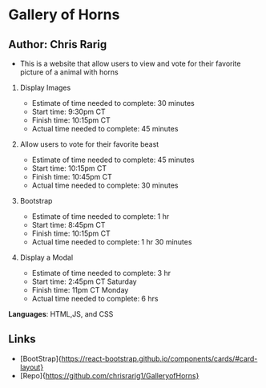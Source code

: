 # Gallery of Horns

## Author: Chris Rarig

- This is a website that allow users to view and vote for their favorite picture of a animal with horns

1. Display Images
    - Estimate of time needed to complete: 30 minutes
    - Start time: 9:30pm CT
    - Finish time: 10:15pm CT
    - Actual time needed to complete: 45 minutes

2. Allow users to vote for their favorite beast
    - Estimate of time needed to complete: 45 minutes
    - Start time: 10:15pm CT
    - Finish time: 10:45pm CT
    - Actual time needed to complete: 30 minutes

3. Bootstrap
    - Estimate of time needed to complete: 1 hr
    - Start time: 8:45pm CT
    - Finish time: 10:15pm CT
    - Actual time needed to complete: 1 hr 30 minutes

4. Display a Modal
    - Estimate of time needed to complete: 3 hr
    - Start time: 2:45pm CT Saturday
    - Finish time: 11pm CT Monday
    - Actual time needed to complete: 6 hrs

**Languages**: HTML,JS, and CSS

## Links

- [BootStrap]{https://react-bootstrap.github.io/components/cards/#card-layout}
- [Repo]{https://github.com/chrisrarig1/GalleryofHorns}